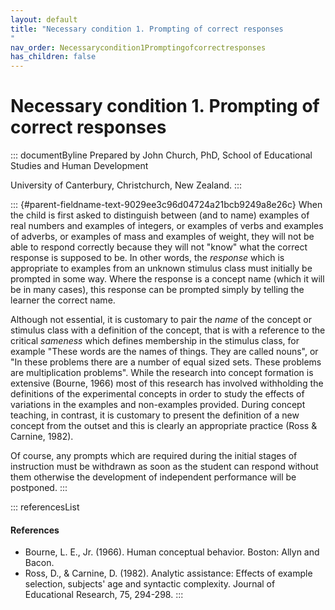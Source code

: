 ```yaml
---
layout: default
title: "Necessary condition 1. Prompting of correct responses 
"
nav_order: Necessarycondition1Promptingofcorrectresponses
has_children: false
---
```

# Necessary condition 1. Prompting of correct responses 


::: documentByline
Prepared by John Church, PhD, School of Educational Studies and Human
Development

University of Canterbury, Christchurch, New Zealand.
:::

::: {#parent-fieldname-text-9029ee3c96d04724a21bcb9249a8e26c}
When the child is first asked to distinguish between (and to name)
examples of real numbers and examples of integers, or examples of verbs
and examples of adverbs, or examples of mass and examples of weight,
they will not be able to respond correctly because they will not "know"
what the correct response is supposed to be. In other words, the
*response* which is appropriate to examples from an unknown stimulus
class must initially be prompted in some way. Where the response is a
concept name (which it will be in many cases), this response can be
prompted simply by telling the learner the correct name.

Although not essential, it is customary to pair the *name* of the
concept or stimulus class with a definition of the concept, that is with
a reference to the critical *sameness* which defines membership in the
stimulus class, for example "These words are the names of things. They
are called nouns", or "In these problems there are a number of equal
sized sets. These problems are multiplication problems". While the
research into concept formation is extensive (Bourne, 1966) most of this
research has involved withholding the definitions of the experimental
concepts in order to study the effects of variations in the examples and
non-examples provided. During concept teaching, in contrast, it is
customary to present the definition of a new concept from the outset and
this is clearly an appropriate practice (Ross & Carnine, 1982).

Of course, any prompts which are required during the initial stages of
instruction must be withdrawn as soon as the student can respond without
them otherwise the development of independent performance will be
postponed.
:::

::: referencesList
#### References

-   Bourne, L. E., Jr. (1966). Human conceptual behavior. Boston: Allyn
    and Bacon.
-   Ross, D., & Carnine, D. (1982). Analytic assistance: Effects of
    example selection, subjects\' age and syntactic complexity. Journal
    of Educational Research, 75, 294-298.
:::
